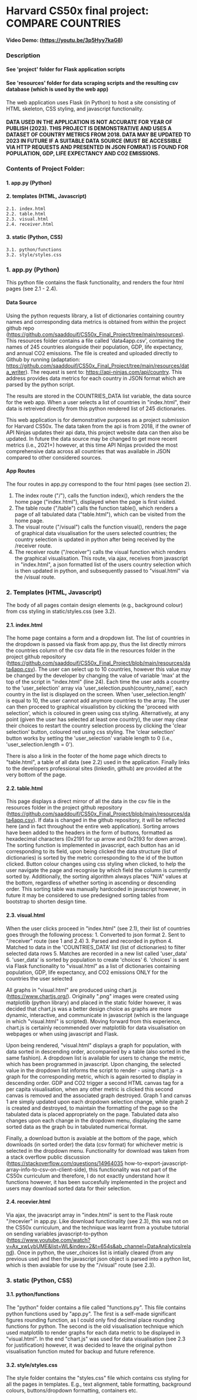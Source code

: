 # Harvard CS50x final project: COMPARE COUNTRIES

#### Video Demo:  (https://youtu.be/3p5Hyy7kaG8)

### Description

#### See 'project' folder for Flask application scripts
#### See 'resources' folder for data scraping scripts and the resulting csv database (which is used by the web app)


The web application uses Flask (in Python) to host a site consisting of HTML skeleton, CSS styling, and javascript functionality.

#### DATA USED IN THE APPLICATION IS NOT ACCURATE FOR YEAR OF PUBLISH (2023). THIS PROJECT IS DEMONSTRATIVE AND USES A DATASET OF COUNTRY METRICS FROM 2018. DATA MAY BE UPDATED TO 2023 IN FUTURE IF A SUITABLE DATA SOURCE (MUST BE ACCESSIBLE VIA HTTP REQUESTS AND PRESENTED IN JSON FOMRAT) IS FOUND FOR POPULATION, GDP, LIFE EXPECTANCY AND CO2 EMISSIONS.


### Contents of Project Folder:

#### 1. app.py (Python)
#### 2. templates (HTML, Javascript)
    2.1. index.html
    2.2. table.html
    2.3. visual.html
    2.4. receiver.html
#### 3. static (Python, CSS)
    3.1. python/functions
    3.2. style/styles.css


### 1. app.py (Python)

This python file contains the flask functionality, and renders the four html pages (see 2.1 - 2.4).

#### Data Source
Using the python requests library, a list of dictionaries containing country names and corresponding data metrics is obtained from within the project github repo (https://github.com/saaddouif/CS50x_Final_Project/tree/main/resources). This resources folder contains a file called 'data4app.csv', containing the names of 245 countries alongside their population, GDP, life expectancy, and annual CO2 emissions. The file is created and uploaded directly to Github by running (adaptation: https://github.com/saaddouif/CS50x_Final_Project/tree/main/resources/data_writer). The request is sent to: https://api-ninjas.com/api/country. This address provides data metrics for each country in JSON format which are parsed by the python script.

The results are stored in the COUNTRIES_DATA list variable, the data source for the web app. When a user selects a list of countries in "index.html", their data is retreived directly from this python rendered list of 245 dictionaries.

This web application is for demonstrative purposes as a project submission for Harvard CS50x. The data taken from the api is from 2018, if the owner of API Ninjas updates their api data, this project website data can then also be updated. In future the data source may be changed to get more recent metrics (i.e., 2021+) however, at this time API Ninjas provided the most comprehensive data across all countries that was available in JSON compared to other considered sources.

#### App Routes
The four routes in app.py correspond to the four html pages (see section 2).
1. The index route ("/"), calls the function index(), which renders the the home page ("index.html"), displayed when the page is first visited.
2. The table route ("/table") calls the function table(), which renders a page of all tabulated data ("table.html"), which can be visited from the home page.
3. The visual route ("/visual") calls the function visual(), renders the page of graphical data visualisation for the users selected countries; the country selection is updated in python after being received by the /receiver route.
4. The receiver route ("/receiver") calls the visual function which renders the graphical visualisation. This route, via ajax, receives from javascript in "index.html", a json formatted list of the users country selection which is then updated in python, and subsequently passed to "visual.html" via the /visual route.

### 2. Templates (HTML, Javascript)
The body of all pages contain design elements (e.g., background colour) from css styling in static/styles.css (see 3.2).

#### 2.1. index.html
The home page contains a form and a dropdown list. The list of countries in the dropdown is passed via flask from app.py, thus the list directly mirrors the countries column of the csv data file in the resources folder in the project github repository (https://github.com/saaddouif/CS50x_Final_Project/blob/main/resources/data4app.csv). The user can select up to 10 countries, however this value may be changed by the developer by changing the value of variable 'max' at the top of the script in "index.html" (line 24). Each time the user adds a country to the 'user_selection' array via 'user_selection.push(country_name)', each country in the list is displayed on the screen. When 'user_selection.length' is equal to 10, the user cannot add anymore countries to the array. The user can then proceed to graphical visualistion by clicking the 'proceed with selection', which is coloured in green using css styling. Alternatively, at any point (given the user has selected at least one country), the user may clear their choices to restart the country selection process by clicking the 'clear selection'  button, coloured red using css styling. The 'clear selection' button works by setting the 'user_selection' variable length to 0 (i.e., 'user_selection.length = 0').

There is also a link in the footer of the home page which directs to "table.html", a table of all data (see 2.2) used in the application. Finally links to the developers professional sites (linkedin, github) are provided at the very bottom of the page.

#### 2.2. table.html
This page displays a direct mirror of all the data in the csv file in the resources folder in the project github repository (https://github.com/saaddouif/CS50x_Final_Project/blob/main/resources/data4app.csv). If data is changed in the github repository, it will be reflected here (and in fact throughout the entire web application). Sorting arrows have been added to the headers in the form of buttons, formatted as hexadecimal characters (0x2191 for up arrow and 0x2193 for down arrow). The sorting function is implemented in javascript, each button has an id corresponding to its field, upon being clicked the data structure (list of dictionaries) is sorted by the metric corresponding to the id of the button clicked. Button colour changes using css styling when clicked, to help the user navigate the page and recognise by which field the column is currently sorted by. Additionally, the sorting algorithm always places "N/A" values at the bottom, regardless of whether sorting in ascending or descending order. This sorting table was manually hardcoded in javascript however, in future it may be considered to use predesigned sorting tables from bootstrap to shorten design time.

#### 2.3. visual.html
When the user clicks proceed in "index.html" (see 2.1), their list of countries goes through the following process:
    1. Converted to json format
    2. Sent to "/receiver" route (see 1 and 2.4)
    3. Parsed and recorded in python
    4. Matched to data in the 'COUNTRIES_DATA' list (list of dictionaries) to filter selected data rows
    5. Matches are recorded in a new list called 'user_data'
    6. 'user_data' is sorted by population to create 'choices'
    6. 'choices' is sent via Flask functionality to "visual.html" as a list of dictionaries containing population, GDP, life expectancy, and CO2 emissions ONLY for the countries the user selected

All graphs in "visual.html" are produced using chart.js (https://www.chartjs.org/). Originally ".png" images were created using matplotlib (python library) and placed in the static folder however, it was decided that chart.js was a better design choice as graphs are more dynamic, interactive, and communicate in javascript (which is the language in which "visual.html" is scripted). Moving forward from this experience, chart.js is certainly recommended over matplotlib for data visualisation on webpages or when using javascript and Flask.

Upon being rendered, "visual.html" displays a graph for population, with data sorted in descending order, accompanied by a table (also sorted in the same fashion). A dropdown list is available for users to change the metric, which has been programmed in javascript. Upon changing, the selected value in the dropdown list informs the script to render - using chart.js - a graph for the corresponding metric, which is again resorted to display in descending order. GDP and CO2 trigger a second HTML canvas tag for a per capita visualisation, when any other metric is clicked this second canvas is removed and the associated graph destroyed. Graph 1 and canvas 1 are simply updated upon each dropdown selection change, while graph 2 is created and destroyed, to maintain the formatting of the page so the tabulated data is placed appropriately on the page. Tabulated data also changes upon each change in the dropdown menu, displaying the same sorted data as the graph bu in tabulated numerical format.

Finally, a download button is avaiable at the bottom of the page, which downloads (in sorted order) the data (csv format) for whichever metric is selected in the dropdown menu. Functionality for download was taken from a stack overflow public discussion (https://stackoverflow.com/questions/14964035
how-to-export-javascript-array-info-to-csv-on-client-side), this functionality was not part of the CS50x curriculum and therefore, I do not exactly understand how it functions however, it has been succesfully implemented in the project and users may download sorted data for their selection.

#### 2.4. recevier.html
Via ajax, the javacsript array in "index.html" is sent to the Flask route "/recevier" in app.py. Like download functionality (see 2.3), this was not on the CS50x curriculum, and the technique was learnt from a youtube tutorial on sending variables javascript-to-python (https://www.youtube.com/watch?v=Ax_xwLybUME&list=WL&index=2&t=654s&ab_channel=DataAnalyticsIreland). Once in python, the user_choices list is intially cleared (from any previous use) and then the javascript json object is parsed into a python list, which is then avaiable for use by the "/visual" route (see 2.3).


### 3. static (Python, CSS)

#### 3.1. python/functions
The "python" folder contains a file called "functions.py". This file contains python functions used by "app.py". The first is a self-made significant figures rounding function, as I could only find decimal place rounding functions for python. The second is the old visualisation technique which used matplotlib to render graphs for each data metric to be displayed in "visual.html". In the end "chart.js" was used for data visualisation (see 2.3 for justification) however, it was decided to leave the original python visualisation function muted for backup and future reference.

#### 3.2. style/styles.css
The style folder contains the "styles.css" file which contains css styling for all the pages in templates. E.g., text alignment, table formatting, background colours, buttons/dropdown formatting, containers etc.



